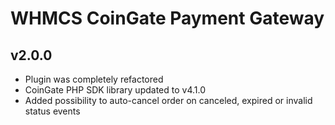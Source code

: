 WHMCS CoinGate Payment Gateway
============================

v2.0.0
----
* Plugin was completely refactored
* CoinGate PHP SDK library updated to v4.1.0
* Added possibility to auto-cancel order on canceled, expired or invalid status events
